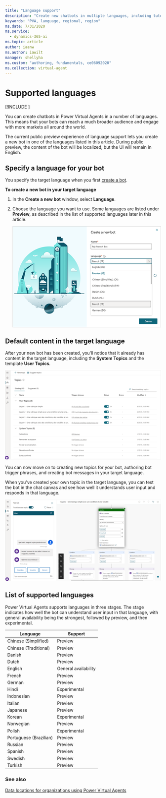 ```yaml
---
title: "Language support"
description: "Create new chatbots in multiple languages, including tutorial and system topics."
keywords: "PVA, language, regional, region"
ms.date: 7/31/2020
ms.service:
  - dynamics-365-ai
ms.topic: article
author: iaanw
ms.author: iawilt
manager: shellyha
ms.custom: "authoring, fundamentals, ce06092020"
ms.collection: virtual-agent
---
```



# Supported languages

[!INCLUDE [](includes/cc-beta-prerelease-disclaimer.md)]

You can create chatbots in Power Virtual Agents in a number of languages. This means that your bots can reach a much broader audience and engage with more markets all around the world.

The current public preview experience of language support lets you create a new bot in one of the languages listed in this article. During public preview, the content of the bot will be localized, but the UI will remain in English.

## Specify a language for your bot

You specify the target language when you first [create a bot](authoring-first-bot.md).

**To create a new bot in your target language**

1. In the **Create a new bot** window, select **Language**.

2. Choose the language you want to use. Some languages are listed under **Preview**, as described in the list of supported languages later in this article.

    ![Language selection option](media/language-selection.png "Language selection option")

## Default content in the target language

After your new bot has been created, you'll notice that it already has content in the target language, including the **System Topics** and the template **User Topics**.

![Topics in the target language](media/language-topics.png "Topics in the target language")

You can now move on to creating new topics for your bot, authoring bot trigger phrases, and creating bot messages in your target language.

When you've created your own topic in the target language, you can test the bot in the chat canvas and see how well it understands user input and responds in that language.

![Test in the target language](media/language-testing.png "Test in the target language")

## List of supported languages

Power Virtual Agents supports languages in three stages. The stage indicates how well the bot can understand user input in that language, with general availability being the strongest, followed by preview, and then experimental.

| Language | Support |
| ---- | -----------|  
|Chinese (Simplified)        | Preview |
|Chinese (Traditional)       | Preview |
|Danish                      | Preview |
|Dutch                       | Preview |
|English                     | General availability |
|French                      | Preview |
|German                      | Preview |
|Hindi                       | Experimental |
|Indonesian                  | Preview |
|Italian                     | Preview |
|Japanese                    | Preview |
|Korean                      | Experimental |
|Norwegian                   | Preview |
|Polish                      | Experimental |
|Portuguese (Brazilian)      | Preview |
|Russian                     | Preview |
|Spanish                     | Preview |
|Swedish                     | Preview |
|Turkish                     | Preview |

### See also

[Data locations for organizations using Power Virtual Agents](data-location.md)
